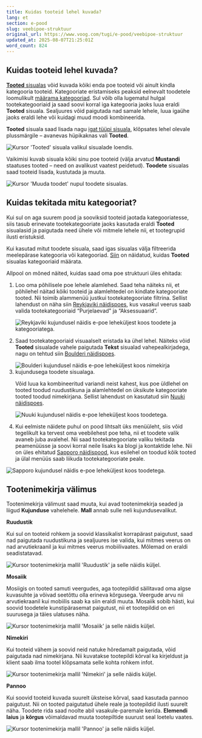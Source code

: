 ```yaml
---
title: Kuidas tooteid lehel kuvada?
lang: et
section: e-pood
slug: veebipoe-struktuur
original_url: https://www.voog.com/tugi/e-pood/veebipoe-struktuur
updated_at: 2025-08-07T21:25:01Z
word_count: 824
---
```

## Kuidas tooteid lehel kuvada?

[**Tooted** sisualas](/tugi/e-pood/sisuala-tootenimekiri) võid kuvada kõiki enda poe tooteid või ainult kindla kategooria tooteid. Kategooriate eristamiseks peaksid eelnevalt toodetele loomulikult [määrama kategooriad](/tugi/e-pood/kuidas-e-poodi-tooteid-lisada#kategooriad). Sul võib olla lugematul hulgal tootekategooriaid ja saad soovi korral iga kategooria jaoks luua eraldi **Tooted** sisuala. Sealjuures võid paigutada nad samale lehele, luua igaühe jaoks eraldi lehe või kuidagi muud moodi kombineerida.  
  
**Tooted** sisuala saad lisada nagu [igat tüüpi sisuala](/tugi/sisualad/sisualade-lisamine-ja-eemaldamine#kuidas-saan-sisualasid-lisada), klõpsates lehel olevale plussmärgile – avanevas hüpikaknas vali **Tooted**.

![Kursor 'Tooted' sisuala valikul sisualade loendis.](https://media.voog.com/0000/0036/2183/photos/Toodete_sisuala_lisamine_block.webp "Kursor 'Tooted' sisuala valikul sisualade loendis.")

Vaikimisi kuvab sisuala kõiki sinu poe tooteid (välja arvatud **Mustandi** staatuses tooted – need on avalikust vaatest peidetud). **Toodete** sisualas saad tooteid lisada, kustutada ja muuta.  

![Kursor 'Muuda toodet' nupul toodete sisualas.](https://media.voog.com/0000/0036/2183/photos/Toodete_haldus_sisualas_block.webp "Kursor 'Muuda toodet' nupul toodete sisualas.")

## Kuidas tekitada mitu kategooriat?

Kui sul on aga suurem pood ja sooviksid tooteid jaotada kategooriatesse, siis tasub erinevate tootekategooriate jaoks kasutada eraldi **Tooted** sisualasid ja paigutada need ühele või mitmele lehele nii, et tootegrupid ilusti eristuksid.  
  
Kui kasutad mitut toodete sisuala, saad igas sisualas välja filtreerida meelepärase kategooria või kategooriad. [Siin](/tugi/e-pood/sisuala-tootenimekiri#toodete-lisamine) on näidatud, kuidas **Tooted** sisualas kategooriaid määrata.  
  
Allpool on mõned näited, kuidas saad oma poe struktuuri üles ehitada:

1. Loo oma põhilisele poe lehele alamlehed. Saad teha näiteks nii, et põhilehel näitad kõiki tooteid ja alamlehtedel on kindlate kategooriate tooted. Nii toimib alammenüü justkui tootekategooriate filtrina. Sellist lahendust on näha siin [Reykjaviki näidispoes](https://reykjavik.voog.com/pood), kus vasakul veerus saab valida tootekategooriaid “Purjelaevad” ja “Aksessuaarid”.

   ![Reykjaviki kujundusel näidis e-poe leheküljest koos toodete ja kategooriatega.](https://media.voog.com/0000/0036/2183/photos/reykjavik%20n%C3%A4idispood_block.png "Reykjaviki kujundusel näidis e-poe leheküljest koos toodete ja kategooriatega.")
2. Saad tootekategooriaid visuaalselt eristada ka ühel lehel. Näiteks võid **Tooted** sisualade vahele paigutada **Tekst** sisualad vahepealkirjadega, nagu on tehtud siin [Boulderi näidispoes](https://boulder.voog.com/telli-veebist).
3. ![Boulderi kujundusel näidis e-poe leheküljest koos nimekirja kujundusega toodete sisualaga.](https://media.voog.com/0000/0036/2183/photos/boulder%20n%C3%A4idispood_block.png "Boulderi kujundusel näidis e-poe leheküljest koos nimekirja kujundusega toodete sisualaga.")

   Võid luua ka kombineeritud variandi neist kahest, kus poe üldlehel on tooted toodud ruudustikuna ja alamlehtedel on üksikute kategooriate tooted toodud nimekirjana. Sellist lahendust on kasutatud siin [Nuuki näidispoes](https://nuuk.voog.com/e-pood).

   ![Nuuki kujundusel näidis e-poe leheküljest koos toodetega.](https://media.voog.com/0000/0036/2183/photos/nuuk%20n%C3%A4idispood_block.png "Nuuki kujundusel näidis e-poe leheküljest koos toodetega.")
4. Kui eelmiste näidete puhul on pood lihtsalt üks menüüleht, siis võid tegelikult ka tervest oma veebilehest poe teha, nii et toodete valik avaneb juba avalehel. Nii saad tootekategooriate valiku tekitada peamenüüsse ja soovi korral neile lisaks ka blogi ja kontaktide lehe. Nii on üles ehitatud [Sapporo näidispood](https://sapporo-store.voog.com/), kus esilehel on toodud kõik tooted ja ülal menüüs saab liikuda tootekategooriate peale.

![Sapporo kujundusel näidis e-poe leheküljest koos toodetega.](https://media.voog.com/0000/0036/2183/photos/sapporo%20demo%20store_block.png "Sapporo kujundusel näidis e-poe leheküljest koos toodetega.")

## Tootenimekirja välimus

Tootenimekirja välimust saad muuta, kui avad tootenimekirja seaded ja liigud **Kujunduse** vahelehele. **Mall** annab sulle neli kujundusevalikut.

**Ruudustik**

Kui sul on tooteid rohkem ja soovid klassikalist korrapärast paigutust, saad nad paigutada ruudustikuna ja sealjuures ise valida, kui mitmes veerus on nad arvutiekraanil ja kui mitmes veerus mobiilivaates. Mõlemad on eraldi seadistatavad.

![Kursor tootenimekirja mallil 'Ruudustik' ja selle näidis küljel.](https://media.voog.com/0000/0036/2183/photos/Tooted_sisuala_ruudustik_block.webp "Kursor tootenimekirja mallil 'Ruudustik' ja selle näidis küljel.")

**Mosaiik**

Mosiigis on tooted samuti veergudes, aga tootepildid säilitavad oma algse kuvasuhte ja võivad seetõttu olla erineva kõrgusega. Veergude arvu nii arvutiekraanil kui mobiilis saab ka siin eraldi muuta. Mosaiik sobib hästi, kui soovid toodetele kunstipärasemat paigutust, nii et tootepildid on eri suurusega ja täies ulatuses näha.

![Kursor tootenimekirja mallil 'Mosaiik' ja selle näidis küljel.](https://media.voog.com/0000/0036/2183/photos/Tooted_sisuala_mosaiik_block.webp "Kursor tootenimekirja mallil 'Mosaiik' ja selle näidis küljel.")

**Nimekiri**

Kui tooteid vähem ja soovid neid natuke hõredamalt paigutada, võid paigutada nad nimekirjana. Nii kuvatakse tootepildi kõrval ka kirjeldust ja klient saab ilma tootel klõpsamata selle kohta rohkem infot.

![Kursor tootenimekirja mallil 'Nimekiri' ja selle näidis küljel.](https://media.voog.com/0000/0036/2183/photos/Tooted_sisuala_nimekiri_block.webp "Kursor tootenimekirja mallil 'Nimekiri' ja selle näidis küljel.")

**Pannoo**

Kui soovid tooteid kuvada suurelt üksteise kõrval, saad kasutada pannoo paigutust. Nii on tooted paigutatud ühele reale ja tootepildid ilusti suurelt näha. Toodete rida saad noolte abil vasakule-paremale kerida. **Elemendi laius** ja **kõrgus** võimaldavad muuta tootepiltide suurust seal loetelu vaates.

![Kursor tootenimekirja mallil 'Pannoo' ja selle näidis küljel.](https://media.voog.com/0000/0036/2183/photos/Tooted_sisuala_pannoo1_block.webp "Kursor tootenimekirja mallil 'Pannoo' ja selle näidis küljel.")
